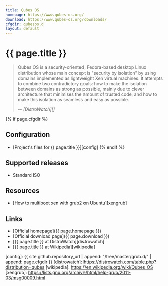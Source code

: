 ```yaml
---
title: Qubes OS
homepage: https://www.qubes-os.org/
download: https://www.qubes-os.org/downloads/
cfgdir: qubesos.d
layout: default
---
```


# {{ page.title }}

> Qubes OS is a security-oriented, Fedora-based desktop Linux distribution whose
> main concept is "security by isolation" by using domains implemented as
> lightweight Xen virtual machines. It attempts to combine two contradictory
> goals: how to make the isolation between domains as strong as possible, mainly
> due to clever architecture that minimises the amount of trusted code, and how
> to make this isolation as seamless and easy as possible.
>
> -- <cite markdown="1">[DistroWatch][]</cite>


{% if page.cfgdir %}
## Configuration

- [Project's files for {{ page.title }}][config]
{% endif %}


## Supported releases

- Standard ISO


## Resources

- [How to multiboot xen with grub2 on Ubuntu][xengrub]


## Links

- [Official homepage]({{ page.homepage }})
- [Official download page]({{ page.download }})
- [{{ page.title }} at DistroWatch][distrowatch]
- [{{ page.title }} at Wikipedia][wikipedia]


[config]: {{ site.github.repository_url | append: "/tree/master/grub.d/" | append: page.cfgdir }}
[distrowatch]: https://distrowatch.com/table.php?distribution=qubes
[wikipedia]: https://en.wikipedia.org/wiki/Qubes_OS
[xengrub]: https://lists.gnu.org/archive/html/help-grub/2011-03/msg00009.html
